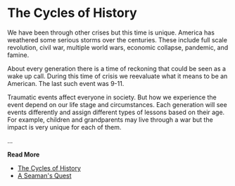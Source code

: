 # The Cycles of History

We have been through other crises but this time is unique. America has weathered some serious storms over the centuries. These include full scale revolution, civil war, multiple world wars, economic collapse, pandemic, and famine.

About every generation there is a time of reckoning that could be seen as a wake up call. During this time of crisis we reevaluate what it means to be an American. The last such event was 9-11.

Traumatic events affect everyone in society. But how we experience the event depend on our life stage and circumstances. Each generation will see events differently and assign different types of lessons based on their age. For example, children and grandparents may live through a war but the impact is very unique for each of them.

...

**Read More**

* [The Cycles of History](https://seamansguide.com/book/quest/Politics.md)
* [A Seaman's Quest](https://seamansguide.com/book/quest)

